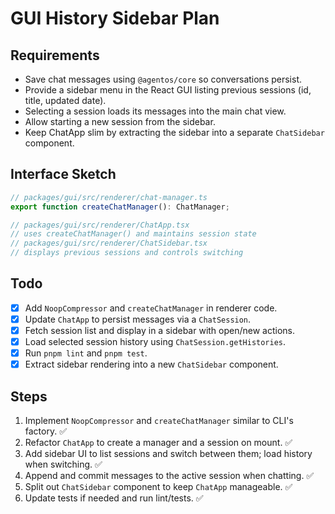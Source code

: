 # GUI History Sidebar Plan

## Requirements

- Save chat messages using `@agentos/core` so conversations persist.
- Provide a sidebar menu in the React GUI listing previous sessions (id, title, updated date).
- Selecting a session loads its messages into the main chat view.
- Allow starting a new session from the sidebar.
- Keep ChatApp slim by extracting the sidebar into a separate `ChatSidebar` component.

## Interface Sketch

```ts
// packages/gui/src/renderer/chat-manager.ts
export function createChatManager(): ChatManager;

// packages/gui/src/renderer/ChatApp.tsx
// uses createChatManager() and maintains session state
// packages/gui/src/renderer/ChatSidebar.tsx
// displays previous sessions and controls switching
```

## Todo

- [x] Add `NoopCompressor` and `createChatManager` in renderer code.
- [x] Update `ChatApp` to persist messages via a `ChatSession`.
- [x] Fetch session list and display in a sidebar with open/new actions.
- [x] Load selected session history using `ChatSession.getHistories`.
- [x] Run `pnpm lint` and `pnpm test`.
- [x] Extract sidebar rendering into a new `ChatSidebar` component.

## Steps

1. Implement `NoopCompressor` and `createChatManager` similar to CLI's factory. ✅
2. Refactor `ChatApp` to create a manager and a session on mount. ✅
3. Add sidebar UI to list sessions and switch between them; load history when switching. ✅
4. Append and commit messages to the active session when chatting. ✅
5. Split out `ChatSidebar` component to keep `ChatApp` manageable. ✅
6. Update tests if needed and run lint/tests. ✅
